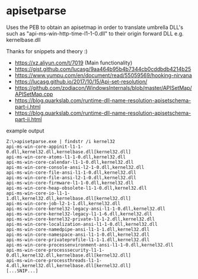 # apisetparse
Uses the PEB to obtain an apisetmap in order to translate umbrella DLL's such as "api-ms-win-http-time-l1-1-0.dll" to their origin forward DLL e.g. kernelbase.dll


Thanks for snippets and theory :)
- https://xz.aliyun.com/t/7019   (Main functionality)
- https://gist.github.com/lucasg/9aa464b95b4b7344cb0cddbdb4214b25
- https://www.yumpu.com/en/document/read/55059569/hooking-nirvana
- https://lucasg.github.io/2017/10/15/Api-set-resolution/
- https://github.com/zodiacon/WindowsInternals/blob/master/APISetMap/APISetMap.cpp
- https://blog.quarkslab.com/runtime-dll-name-resolution-apisetschema-part-i.html
- https://blog.quarkslab.com/runtime-dll-name-resolution-apisetschema-part-ii.html

example output
```
Z:\>apisetparse.exe | findstr /i kernel32
api-ms-win-core-appinit-l1-1-0.dll,kernel32.dll,kernelbase.dll[kernel32.dll]
api-ms-win-core-atoms-l1-1-0.dll,kernel32.dll
api-ms-win-core-calendar-l1-1-0.dll,kernel32.dll
api-ms-win-core-console-ansi-l2-1-0.dll,kernel32.dll
api-ms-win-core-file-ansi-l1-1-0.dll,kernel32.dll
api-ms-win-core-file-ansi-l2-1-0.dll,kernel32.dll
api-ms-win-core-firmware-l1-1-0.dll,kernel32.dll
api-ms-win-core-heap-obsolete-l1-1-0.dll,kernel32.dll
api-ms-win-core-io-l1-1-1.dll,kernel32.dll,kernelbase.dll[kernel32.dll]
api-ms-win-core-job-l2-1-1.dll,kernel32.dll
api-ms-win-core-kernel32-legacy-ansi-l1-1-0.dll,kernel32.dll
api-ms-win-core-kernel32-legacy-l1-1-6.dll,kernel32.dll
api-ms-win-core-kernel32-private-l1-1-2.dll,kernel32.dll
api-ms-win-core-localization-ansi-l1-1-0.dll,kernel32.dll
api-ms-win-core-namedpipe-ansi-l1-1-1.dll,kernel32.dll
api-ms-win-core-namespace-ansi-l1-1-0.dll,kernel32.dll
api-ms-win-core-privateprofile-l1-1-1.dll,kernel32.dll
api-ms-win-core-processenvironment-ansi-l1-1-0.dll,kernel32.dll
api-ms-win-core-processsecurity-l1-1-0.dll,kernel32.dll,kernelbase.dll[kernel32.dll]
api-ms-win-core-processthreads-l1-1-4.dll,kernel32.dll,kernelbase.dll[kernel32.dll]
[...SNIP...]
```
